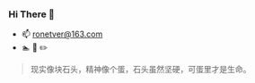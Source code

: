 ### Hi There 👋
- 📫 ronetver@163.com
- :swimmer: :basketball: :pencil2:
> 现实像块石头，精神像个蛋，石头虽然坚硬，可蛋里才是生命。

 

<!--
**WuHuanye/WuHuanye** is a ✨ _special_ ✨ repository because its `README.md` (this file) appears on your GitHub profile.

Here are some ideas to get you started:

- 🔭 I’m currently working on ...
- 🌱 I’m currently learning ...
- 👯 I’m looking to collaborate on ...
- 🤔 I’m looking for help with ...
- 💬 Ask me about ...
- 📫 How to reach me: ...
- 😄 Pronouns: ...
- ⚡ Fun fact: ...
-->
